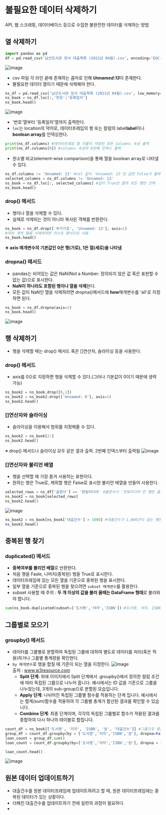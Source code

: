 # 불필요한 데이터 삭제하기 
API, 웹 스크래핑, 데이터베이스 등으로 수집한 불완전한 데이터를 삭제하는 방법

## 열 삭제하기
```py
import pandas as pd
df = pd.read_csv('남산도서관 장서 대출목록 (2021년 04월).csv', encoding='EUC-KR')
```
![image](https://github.com/user-attachments/assets/f69df931-25ec-4feb-b2fa-e81ef37d8af3)<br>
- csv 파일 각 라인 끝에 존재하는 콤마로 인해 ***Unnamed:13***이 존재한다.
- 불필요한 데이터 열이기 때문에 삭제해야 한다.

```py
ns_df = pd.read_csv('남산도서관 장서 대출목록 (2021년 04월).csv', low_memory=False)
ns_book = ns_df.loc[:,'번호':'등록일자'] 
ns_book.head()
```

![image](https://github.com/user-attachments/assets/2ede0316-aad0-4a0b-92d6-75046c881c8a)<br>
- '번호'열부터 '등록일자'열까지 출력한다.
- ```loc```는 location의 약어로, 데이터프레임의 행 또는 칼럼의 label**label**이나 **boolean array**를 인덱싱한다.
```py
print(ns_df.columns) #데이터프레임 열 이름이 저장된 모든 Columns 속성 출력
print(ns_df.columns[0]) #columns 속성의 0번째 인덱스 출력
```
- 원소별 비교(element-wise comparison)을 통해 열을 boolean array로 나타낼 수 있다.
```py
ns_df.columns != 'Unnamed: 13' #col 값이 'Unnamed: 13'인 값만 False가 출력
selected_columns = ns_df.columns != 'Unnamed: 13'
ns_book = ns_df.loc[:, selected_columns] #값이 True인 열의 모든 행만 선택
ns_book.head()
```

### drop() 메서드
- 행이나 열을 삭제할 수 있다.
- 실제로 삭제되는 것이 아니라 복사된 객체를 반환한다.
```py
ns_book = ns_df.drop(['부가기호', 'Unnamed: 13'], axis=1)  
#여러 개의 열을 삭제하려면 리스트 형식으로 사용 
ns_book.head()
```
**※ axis 매개변수의 기본값인 0은 행(가로), 1은 열(세로)을 나타냄**

### dropna() 메서드
- pandas는 비어있는 값은 NaN(Not a Number: 정의되지 않은 값 혹은 표현할 수 없는 값)으로 표시한다.
- **NaN이 하나라도 포함된 행이나 열을 삭제**한다.
- 모든 값이 NaN인 열을 삭제하려면 dropna()메서드에 **how**매개변수를 'all'로 지정하면 된다.
```py
ns_book = ns_df.dropna(axis=1)
ns_book.head()
```
![image](https://github.com/user-attachments/assets/2bd4c219-db80-47e9-a706-41cf4def8c45)


## 행 삭제하기
- 행을 삭제할 때는 drop() 메서드 혹은 []연산자, 슬라이싱 등을 사용한다.
  
### drop() 메서드
- axis를 0으로 지정하면 행을 삭제할 수 있다.(그러나 기본값이 0이기 때문에 생략 가능)
```py
ns_book2 = ns_book.drop([0,1])
ns_book2 = ns_book2.drop(['Unnamed: 0'], axis=1)
ns_book2.head()
```

### []연산자와 슬라이싱
- 슬라이싱을 이용해서 범위를 지정해줄 수 있다.
```py
ns_book2 = ns_book[2:]
ns_book2.head()
```
※ drop() 메서드나 슬라이싱 모두 같은 결과 출력. 2번째 인덱스부터 출력됨
![image](https://github.com/user-attachments/assets/7a086f6a-2e0a-45e4-8d3f-e5eeb7399ceb)

### []연산자와 불리언 배열
- 행을 선택할 때 가장 즐겨 사용하는 표현이다.
- 원하는 행은 True로, 제외할 행은 False로 표시한 불리언 배열을 만들어 사용한다.
```py
selected_rows = ns_df['출판사'] == '한빛미디어' #출판사가 '한빛미디어'인 행만 출력
ns_book2 = ns_book[selected_rows]
ns_book2.head()
```
![image](https://github.com/user-attachments/assets/249e11d9-5f86-4287-9e52-09f3b0bc70e7)

```py
ns_book2 = ns_book[ns_book['대출건수'] > 1000] #대출건수가 1,000건이 넘는 행만 출력
ns_book2.head()
```

## 중복된 행 찾기
### duplicated() 메서드
- **중복여부를 불리언 배열**로 반환한다.
- 처음 행을 Fasle, 나머지(중복된) 행을 True로 표시한다.
- 데이터프레임에 있는 모든 열을 기준으로 중복된 행을 표시한다.
- 일부 열을 기준으로 중복된 행을 찾으려면 ```subset 매개변수```를 활용한다.
- subset 사용할 때 주의 : **두 개 이상의 값을 불러 올때는 DataFrame 형태**로 불러와야 합니다.
```py
sum(ns_book.duplicated(subset=['도서명','저자','ISBN']) #도서명, 저자, ISBN으로 한정하여 중복 검사 
```

## 그룹별로 모으기 
### groupby() 메서드
- 데이터를 그룹별로 분할하여 독립된 그룹에 대하여 별도로 데이터를 처리(혹은 적용)하거나 그룹별 통계량을 확인한다.
- ```by 매개변수```로 행을 합칠 때 기준이 되는 열을 지정한다.
![image](https://github.com/user-attachments/assets/8e8e8079-93b7-40c7-a587-8ea3177a60b9) <br>
출처 : www.w3resource.com <br>
  - **Split 단계**: 위에 이미지에서 Split 단계에서 .groupby()에서 정의한 컬럼 조건에 따라 독립된 그룹으로 나누어 줍니다. 예시에서는 ID 값을 기준으로 그룹을 나누었는데, 3개의 sub-group으로 분할된 모습입니다.
  - **Apply 단계**: 나뉘어진 독립된 그룹별 함수를 적용하는 단계 입니다. 예시에서는 합계(sum)함수를 적용하여 각 그룹별 총계가 합산된 결과를 확인할 수 있습니다.
  - **Combine 단계**: 최종 단계이며, 각각의 독립된 그룹별로 함수가 적용된 결과를 종합하여 다시 하나의 테이블로 합칩니다.
```py
count_df = ns_book[['도서명', '저자', 'ISBN', '권', '대출건수']] #그룹으로 묶을 기준 열과 대출건수 열만 선택해서 사용
group_df = count_df.groupby(by = ['도서명','저자','ISBN','권'], dropna=False) #이 4개의 열을 묶어줌 (groupby는 NaN이 있는 행을 삭제하기 대문에 dropna = False 설정)
loan_count = group_df.sum()
loan_count = count_df.groupby(by=['도서명','저자','ISBN','권'], dropna = False).sum() #

loan_count.head()
```
![image](https://github.com/user-attachments/assets/65cd401a-5ca0-4ca2-bacc-b3d96ce1ee57)


## 원본 데이터 업데이트하기 
- 대출건수를 원본 데이터프레임에 업데이트하려고 할 때, 원본 데이터프레임에는 중복된 데이터가 있는 상황이다.
- 더해진 대출건수를 업데이트하기 전에 일련의 과정이 필요하다.
- 
